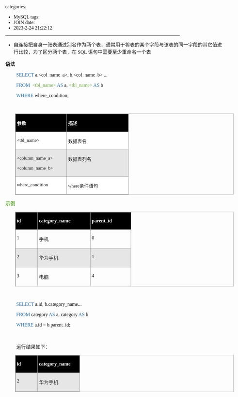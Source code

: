 categories:
- MySQL
tags:
- JOIN
date:
- 2023-2-24 21:22:12
---

<body lang=zh-CN style='font-family:"Microsoft YaHei UI";font-size:12.0pt'>
<!--StartFragment-->

<div style='direction:ltr;border-width:100%'>

<div style='direction:ltr;margin-top:0in;margin-left:0in;width:7.5055in'>

<div style='direction:ltr;margin-top:0in;margin-left:0in;width:7.5055in'>

<ul type=disc style='direction:ltr;unicode-bidi:embed;margin-top:0in;
 margin-bottom:0in'>
 <li style='margin-top:0;margin-bottom:0;vertical-align:middle'><span
     style='font-family:"Microsoft YaHei UI";font-size:12.0pt'>自连接把自身一张表通过别名作为两个表，通常用于将表的某个字段与该表的同一字段的其它值进行比较，为了区分两个表，在</span><span
     style='font-family:"Comic Sans MS";font-size:12.0pt'> SQL </span><span
     style='font-family:"Microsoft YaHei UI";font-size:12.0pt'>语句中需要至少重命名一个表</span></li>
</ul>

<p style='font-family:"Microsoft YaHei UI";font-size:12.0pt'><span
style='font-weight:bold'>语法</span></p>

<p style='margin-left:.375in;font-family:"Comic Sans MS";font-size:
12.0pt'><span style='color:#2E75B5' lang=zh-CN>SELECT</span><span lang=zh-CN>
a.</span><span lang=en-US>&lt;col_name_a&gt;</span><span lang=zh-CN>, b.</span><span
lang=en-US>&lt;col_name_b&gt; </span><span lang=zh-CN>...</span></p>

<p style='margin-left:.375in;font-family:"Comic Sans MS";font-size:
12.0pt'><span style='color:#2E75B5' lang=zh-CN>FROM </span><span
style='color:#2E75B5' lang=en-US><span style='mso-spacerun:yes'> </span></span><span
style='color:#70AD47' lang=en-US>&lt;tbl_name&gt;</span><span lang=zh-CN> </span><span
style='color:#2E75B5' lang=zh-CN>AS</span><span lang=zh-CN> a, </span><span
style='color:#70AD47' lang=en-US>&lt;tbl_name&gt;</span><span lang=zh-CN> </span><span
style='color:#2E75B5' lang=zh-CN>AS </span><span lang=zh-CN>b</span></p>

<p style='margin-left:.375in;font-family:"Comic Sans MS";font-size:
12.0pt'><span style='color:#2E75B5'>WHERE </span>where_condition;</p>

<p style='margin-left:.375in;font-family:"Comic Sans MS";font-size:
12.0pt'>&nbsp;</p>

<div style='direction:ltr'>

<table border=1 cellpadding=0 cellspacing=0 valign=top style='direction:ltr;
 border-collapse:collapse;border-style:solid;border-color:#A3A3A3;border-width:
 1pt;margin-left:.3333in' title="" summary="">
 <tr>
  <td style='border-style:solid;border-color:#A3A3A3;border-width:1pt;
  background-color:black;vertical-align:top;width:1.6687in;padding:2.0pt 3.0pt 2.0pt 3.0pt'>
  <p style='font-family:"Microsoft YaHei UI";font-size:11.5pt;
  color:white'><span style='font-weight:bold'>参数</span></p>
  </td>
  <td style='border-style:solid;border-color:#A3A3A3;border-width:1pt;
  background-color:black;vertical-align:top;width:2.0291in;padding:2.0pt 3.0pt 2.0pt 3.0pt'>
  <p style='font-size:11.5pt;color:white'><span style='font-weight:
  bold;font-family:"Microsoft YaHei UI"' lang=zh-CN>描述</span><span
  style='font-weight:bold;font-family:"Comic Sans MS"' lang=en-US> </span></p>
  </td>
 </tr>
 <tr>
  <td style='border-style:solid;border-color:#A3A3A3;border-width:1pt;
  background-color:white;vertical-align:top;width:1.6687in;padding:2.0pt 3.0pt 2.0pt 3.0pt'>
  <p style='font-family:"Comic Sans MS";font-size:11.5pt'><span
  lang=en-US>&lt;</span><span lang=zh-CN>tbl_name</span><span lang=en-US>&gt;</span></p>
  </td>
  <td style='border-style:solid;border-color:#A3A3A3;border-width:1pt;
  background-color:white;vertical-align:top;width:2.0291in;padding:2.0pt 3.0pt 2.0pt 3.0pt'>
  <p style='font-family:"Microsoft YaHei UI";font-size:11.5pt'>数据表名</p>
  </td>
 </tr>
 <tr>
  <td style='border-style:solid;border-color:#A3A3A3;border-width:1pt;
  background-color:#E7E6E6;vertical-align:top;width:1.6687in;padding:2.0pt 3.0pt 2.0pt 3.0pt'>
  <p style='font-family:"Comic Sans MS";font-size:11.5pt'><span
  lang=en-US>&lt;</span><span lang=zh-CN>column_name</span><span lang=en-US>_a&gt;</span></p>
  <p style='font-family:"Comic Sans MS";font-size:11.5pt'><span
  lang=en-US>&lt;</span><span lang=zh-CN>column_name</span><span lang=en-US>_b&gt;</span></p>
  </td>
  <td style='border-style:solid;border-color:#A3A3A3;border-width:1pt;
  background-color:#E7E6E6;vertical-align:top;width:2.0291in;padding:2.0pt 3.0pt 2.0pt 3.0pt'>
  <p style='font-family:"Microsoft YaHei UI";font-size:11.5pt'>数据表列名</p>
  </td>
 </tr>
 <tr>
  <td style='border-style:solid;border-color:#A3A3A3;border-width:1pt;
  background-color:white;vertical-align:top;width:1.6687in;padding:2.0pt 3.0pt 2.0pt 3.0pt'>
  <p style='font-family:"Comic Sans MS";font-size:11.5pt'>where_condition</p>
  </td>
  <td style='border-style:solid;border-color:#A3A3A3;border-width:1pt;
  background-color:white;vertical-align:top;width:2.0291in;padding:2.0pt 3.0pt 2.0pt 3.0pt'>
  <p style='font-size:11.5pt'><span style='font-family:"Comic Sans MS"'>where</span><span
  style='font-family:"Microsoft YaHei UI"'>条件语句</span></p>
  </td>
 </tr>
</table>

</div>

<p style='font-family:"Microsoft YaHei UI";font-size:12.0pt;
color:#70AD47'><span style='font-weight:bold'>示例</span></p>

<div style='direction:ltr'>

<table border=1 cellpadding=0 cellspacing=0 valign=top style='direction:ltr;
 border-collapse:collapse;border-style:solid;border-color:#A3A3A3;border-width:
 1pt;margin-left:.3333in' title="" summary="">
 <tr>
  <td style='border-style:solid;border-color:#A3A3A3;border-width:1pt;
  background-color:black;vertical-align:top;width:.6673in;padding:2.0pt 3.0pt 2.0pt 3.0pt'>
  <p style='font-family:"Comic Sans MS";font-size:12.0pt;color:white'><span
  style='font-weight:bold'>id</span></p>
  </td>
  <td style='border-style:solid;border-color:#A3A3A3;border-width:1pt;
  background-color:black;vertical-align:top;width:1.7215in;padding:2.0pt 3.0pt 2.0pt 3.0pt'>
  <p style='font-family:"Comic Sans MS";font-size:12.0pt;color:white'
  lang=en-US><span style='font-weight:bold'>category_name</span></p>
  </td>
  <td style='border-style:solid;border-color:#A3A3A3;border-width:1pt;
  background-color:black;vertical-align:top;width:1.2958in;padding:2.0pt 3.0pt 2.0pt 3.0pt'>
  <p style='font-family:"Comic Sans MS";font-size:12.0pt;color:white'
  lang=en-US><span style='font-weight:bold'>parent_id</span></p>
  </td>
 </tr>
 <tr>
  <td style='border-style:solid;border-color:#A3A3A3;border-width:1pt;
  vertical-align:top;width:.6673in;padding:2.0pt 3.0pt 2.0pt 3.0pt'>
  <p style='font-family:"Comic Sans MS";font-size:12.0pt'
  lang=en-US>1</p>
  </td>
  <td style='border-style:solid;border-color:#A3A3A3;border-width:1pt;
  vertical-align:top;width:1.7215in;padding:2.0pt 3.0pt 2.0pt 3.0pt'>
  <p style='font-family:"Microsoft YaHei UI";font-size:12.0pt'>手机</p>
  </td>
  <td style='border-style:solid;border-color:#A3A3A3;border-width:1pt;
  vertical-align:top;width:1.2833in;padding:2.0pt 3.0pt 2.0pt 3.0pt'>
  <p style='font-family:"Comic Sans MS";font-size:12.0pt'
  lang=en-US>0</p>
  </td>
 </tr>
 <tr>
  <td style='border-style:solid;border-color:#A3A3A3;border-width:1pt;
  background-color:#E7E6E6;vertical-align:top;width:.6673in;padding:2.0pt 3.0pt 2.0pt 3.0pt'>
  <p style='font-family:"Comic Sans MS";font-size:12.0pt'
  lang=en-US>2</p>
  </td>
  <td style='border-style:solid;border-color:#A3A3A3;border-width:1pt;
  background-color:#E7E6E6;vertical-align:top;width:1.7215in;padding:2.0pt 3.0pt 2.0pt 3.0pt'>
  <p style='font-family:"Microsoft YaHei UI";font-size:12.0pt'>华为手机</p>
  </td>
  <td style='border-style:solid;border-color:#A3A3A3;border-width:1pt;
  background-color:#E7E6E6;vertical-align:top;width:1.2833in;padding:2.0pt 3.0pt 2.0pt 3.0pt'>
  <p style='font-family:"Comic Sans MS";font-size:12.0pt'
  lang=en-US>1</p>
  </td>
 </tr>
 <tr>
  <td style='border-style:solid;border-color:#A3A3A3;border-width:1pt;
  vertical-align:top;width:.6673in;padding:2.0pt 3.0pt 2.0pt 3.0pt'>
  <p style='font-family:"Comic Sans MS";font-size:12.0pt'
  lang=en-US>3</p>
  </td>
  <td style='border-style:solid;border-color:#A3A3A3;border-width:1pt;
  vertical-align:top;width:1.7215in;padding:2.0pt 3.0pt 2.0pt 3.0pt'>
  <p style='font-family:"Microsoft YaHei UI";font-size:12.0pt'>电脑</p>
  </td>
  <td style='border-style:solid;border-color:#A3A3A3;border-width:1pt;
  vertical-align:top;width:1.2833in;padding:2.0pt 3.0pt 2.0pt 3.0pt'>
  <p style='font-family:"Comic Sans MS";font-size:12.0pt'
  lang=en-US>4</p>
  </td>
 </tr>
</table>

</div>

<p style='margin-left:.375in;font-family:"Comic Sans MS";font-size:
12.0pt;color:#70AD47'>&nbsp;</p>

<p style='margin-left:.375in;font-family:"Comic Sans MS";font-size:
12.0pt'><span style='color:#2E75B5' lang=zh-CN>SELECT</span><span lang=zh-CN>
a.</span><span lang=en-US>id</span><span lang=zh-CN>, b.</span><span
lang=en-US>category_name</span><span lang=zh-CN>...</span></p>

<p style='margin-left:.375in;font-family:"Comic Sans MS";font-size:
12.0pt'><span style='color:#2E75B5' lang=zh-CN>FROM </span><span lang=en-US>category</span><span
lang=zh-CN> </span><span style='color:#2E75B5' lang=zh-CN>AS</span><span
lang=zh-CN> a, </span><span lang=en-US>category</span><span lang=zh-CN> </span><span
style='color:#2E75B5' lang=zh-CN>AS</span><span lang=zh-CN> b</span></p>

<p style='margin-left:.375in;font-family:"Comic Sans MS";font-size:
12.0pt'><span style='color:#2E75B5' lang=zh-CN>WHERE</span><span lang=zh-CN> a.</span><span
lang=en-US>id</span><span lang=zh-CN> </span><span lang=en-US>=</span><span
lang=zh-CN> b.</span><span lang=en-US>parent_id</span><span lang=zh-CN>;</span></p>

<p style='margin-left:.375in;font-family:"Comic Sans MS";font-size:
12.0pt'>&nbsp;</p>

<p style='margin-left:.375in;font-family:"Microsoft YaHei UI";
font-size:12.0pt'>运行结果如下：</p>

<div style='direction:ltr'>

<table border=1 cellpadding=0 cellspacing=0 valign=top style='direction:ltr;
 border-collapse:collapse;border-style:solid;border-color:#A3A3A3;border-width:
 1pt;margin-left:.3333in' title="" summary="">
 <tr>
  <td style='border-style:solid;border-color:#A3A3A3;border-width:1pt;
  background-color:black;vertical-align:top;width:.6673in;padding:2.0pt 3.0pt 2.0pt 3.0pt'>
  <p style='font-family:"Comic Sans MS";font-size:12.0pt;color:white'><span
  style='font-weight:bold'>id</span></p>
  </td>
  <td style='border-style:solid;border-color:#A3A3A3;border-width:1pt;
  background-color:black;vertical-align:top;width:1.3555in;padding:2.0pt 3.0pt 2.0pt 3.0pt'>
  <p style='font-family:"Comic Sans MS";font-size:12.0pt;color:white'
  lang=en-US><span style='font-weight:bold'>category_name</span></p>
  </td>
 </tr>
 <tr>
  <td style='border-style:solid;border-color:#A3A3A3;border-width:1pt;
  background-color:#E7E6E6;vertical-align:top;width:.6673in;padding:2.0pt 3.0pt 2.0pt 3.0pt'>
  <p style='font-family:"Comic Sans MS";font-size:12.0pt'
  lang=en-US>2</p>
  </td>
  <td style='border-style:solid;border-color:#A3A3A3;border-width:1pt;
  background-color:#E7E6E6;vertical-align:top;width:1.2861in;padding:2.0pt 3.0pt 2.0pt 3.0pt'>
  <p style='font-family:"Microsoft YaHei UI";font-size:12.0pt'>华为手机</p>
  </td>
 </tr>
</table>

</div>

<p style='margin-left:.375in;font-family:"Comic Sans MS";font-size:
12.0pt'>&nbsp;</p>

</div>

</div>

</div>

<!--EndFragment-->
</body>